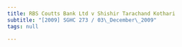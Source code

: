 ```yaml
---
title: RBS Coutts Bank Ltd v Shishir Tarachand Kothari
subtitle: "[2009] SGHC 273 / 03\_December\_2009"
tags: null

---
```



